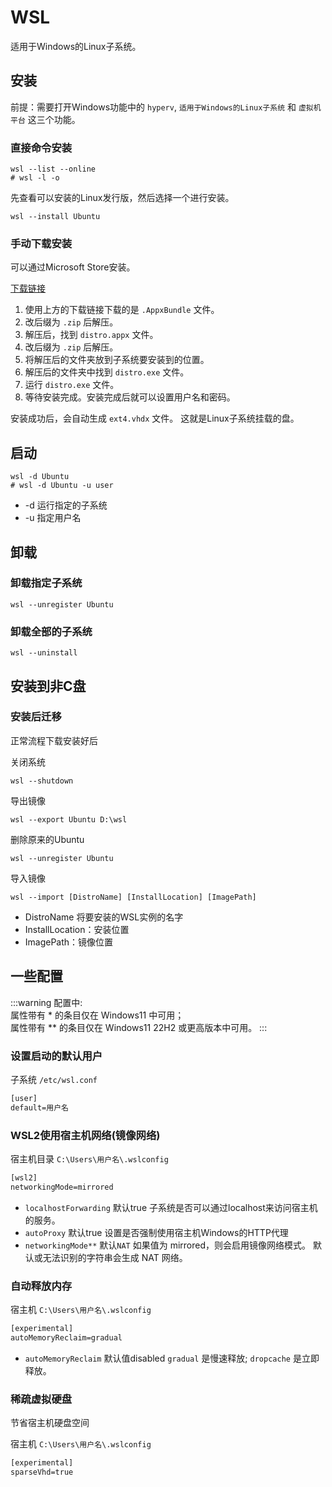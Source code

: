 # WSL

适用于Windows的Linux子系统。

## 安装

前提：需要打开Windows功能中的 `hyperv`, `适用于Windows的Linux子系统` 和 `虚拟机平台` 这三个功能。

### 直接命令安装

```shell
wsl --list --online
# wsl -l -o
```

先查看可以安装的Linux发行版，然后选择一个进行安装。

```shell
wsl --install Ubuntu
```

### 手动下载安装

可以通过Microsoft Store安装。

[下载链接](https://learn.microsoft.com/zh-cn/windows/wsl/install-manual#downloading-distributions)

1. 使用上方的下载链接下载的是 `.AppxBundle` 文件。
2. 改后缀为 `.zip` 后解压。
3. 解压后，找到 `distro.appx` 文件。
4. 改后缀为 `.zip` 后解压。
5. 将解压后的文件夹放到子系统要安装到的位置。
6. 解压后的文件夹中找到 `distro.exe` 文件。
7. 运行 `distro.exe` 文件。
8. 等待安装完成。安装完成后就可以设置用户名和密码。

安装成功后，会自动生成 `ext4.vhdx` 文件。 这就是Linux子系统挂载的盘。


## 启动

```shell
wsl -d Ubuntu
# wsl -d Ubuntu -u user
```

- -d 运行指定的子系统
- -u 指定用户名

## 卸载

### 卸载指定子系统

```shell
wsl --unregister Ubuntu
```

### 卸载全部的子系统

```shell
wsl --uninstall
```

## 安装到非C盘

### 安装后迁移

正常流程下载安装好后

关闭系统

```shell
wsl --shutdown
```

导出镜像

```shell
wsl --export Ubuntu D:\wsl
```

删除原来的Ubuntu

```shell
wsl --unregister Ubuntu
```

导入镜像

```shell
wsl --import [DistroName] [InstallLocation] [ImagePath]
```

- DistroName 将要安装的WSL实例的名字
- InstallLocation：安装位置
- ImagePath：镜像位置

## 一些配置

:::warning
配置中:  
属性带有 * 的条目仅在 Windows11 中可用；  
属性带有 ** 的条目仅在 Windows11 22H2 或更高版本中可用。
:::

### 设置启动的默认用户

子系统 `/etc/wsl.conf`

```txt
[user]
default=用户名
```

### WSL2使用宿主机网络(镜像网络)

宿主机目录 `C:\Users\用户名\.wslconfig`

```txt
[wsl2]
networkingMode=mirrored
```

- `localhostForwarding` 默认true 子系统是否可以通过localhost来访问宿主机的服务。
- `autoProxy` 默认true 设置是否强制使用宿主机Windows的HTTP代理
- `networkingMode**` 默认`NAT` 如果值为 mirrored，则会启用镜像网络模式。 默认或无法识别的字符串会生成 NAT 网络。

### 自动释放内存

宿主机 `C:\Users\用户名\.wslconfig`

```txt
[experimental]
autoMemoryReclaim=gradual
```

- `autoMemoryReclaim` 默认值disabled `gradual` 是慢速释放;  `dropcache` 是立即释放。

### 稀疏虚拟硬盘

节省宿主机硬盘空间

宿主机 `C:\Users\用户名\.wslconfig`

```txt
[experimental]
sparseVhd=true
```

